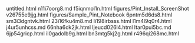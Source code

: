 untitled.html
n11i7oorg8.md
f5iqnmol1n.html
figures/Pint_Install_ScreenShot
v26755e9jjg.html
figures/Sample_Pint_Notebook
6pntm5d6ds8.html
sm3i3dgntvk.html
23i16fku4m8.md
li198irbsss.html
l1m4l9q0r4.html
j4ur5unhcss.md
66nha6dk2jk.html
ljeucd026l4.html
ltar0pui5bc.md
6jp54gricp.html
il0gadolb9g.html
bn3mtg5kj2g.html
r496qi268mc.html